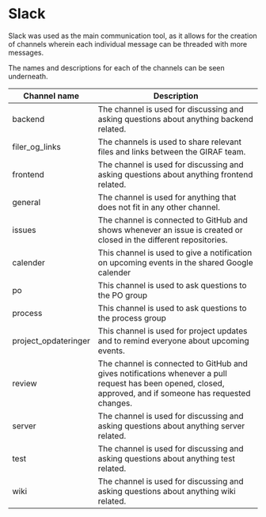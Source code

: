 # Slack

Slack was used as the main communication tool, as it allows for
the creation of channels wherein each individual message can be threaded
with more messages. 

The names and descriptions for each of the channels can be seen underneath.

| Channel name | Description |
|--------------|-------------|
| backend | The channel is used for discussing and asking questions about anything backend related. |
| filer_og_links | The channels is used to share relevant files and links between the GIRAF team. |
| frontend | The channel is used for discussing and asking questions about anything frontend related. |
| general | The channel is used for anything that does not fit in any other channel. |
| issues | The channel is connected to GitHub and shows whenever an issue is created or closed in the different repositories. |
| calender | This channel is used to give a notification on upcoming events in the shared Google calender |
| po | This channel is used to ask questions to the PO group |
| process | This channel is used to ask questions to the process group |
| project_opdateringer| This channel is used for project updates and to remind everyone about upcoming events. |
| review | The channel is connected to GitHub and gives notifications whenever a pull request has been opened, closed, approved, and if someone has requested changes. |
| server | The channel is used for discussing and asking questions about anything server related. |
| test | The channel is used for discussing and asking questions about anything test related. |
| wiki | The channel is used for discussing and asking questions about anything wiki related. |
